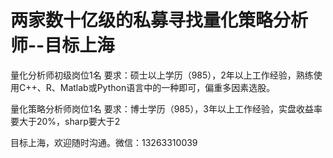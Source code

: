 # 两家数十亿级的私募寻找量化策略分析师--目标上海

量化分析师初级岗位1名
要求：硕士以上学历（985），2年以上工作经验，熟练使用C++、R、Matlab或Python语言中的一种即可，偏重多因素选股。

量化策略分析师岗位1名
要求：博士学历（985），3年以上工作经验，实盘收益率要大于20%，sharp要大于2

目标上海，欢迎随时沟通。微信：13263310039